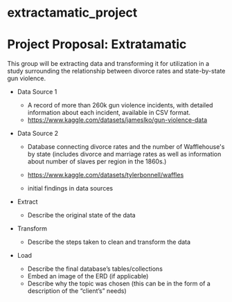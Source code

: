# extractamatic_project
# Project Proposal: Extratamatic

This group will be extracting data and transforming it for utilization in a study surrounding the relationship between divorce rates and state-by-state gun violence.

- Data Source 1
  - A record of more than 260k gun violence incidents, with detailed information about each incident, available in CSV format. 
  - https://www.kaggle.com/datasets/jameslko/gun-violence-data

- Data Source 2
  - Database connecting divorce rates and the number of Wafflehouse's by state (includes divorce and marriage rates as well as information about number of slaves per region in the 1860s.)
  - https://www.kaggle.com/datasets/tylerbonnell/waffles

  - initial findings in data sources

- Extract
  - Describe the original state of the data

- Transform
  - Describe the steps taken to clean and transform the data

- Load
  - Describe the final database’s tables/collections
  - Embed an image of the ERD (if applicable)
  - Describe why the topic was chosen (this can be in the form of a description of the “client’s” needs)
